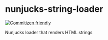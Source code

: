 # nunjucks-string-loader

[![Commitizen friendly][commitizen_badge]][commitizen]

Nunjucks loader that renders HTML strings

[commitizen]: http://commitizen.github.io/cz-cli/
[commitizen_badge]: https://img.shields.io/badge/commitizen-friendly-brightgreen.svg
